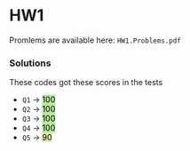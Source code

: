 # HW1
Promlems are available here: `HW1.Problems.pdf`

### Solutions
These codes got these scores in the tests

* `Q1`  ->   <mark style="background-color:#b5e7a0">100 </mark>
* `Q2`  ->  <mark style="background-color:#b5e7a0">100 </mark>
* `Q3`  ->  <mark style="background-color:#b5e7a0">100 </mark>
* `Q4`  ->  <mark style="background-color:#b5e7a0">100 </mark>
* `Q5`  ->  <mark style="background-color:#e3eaa7">90 </mark>

